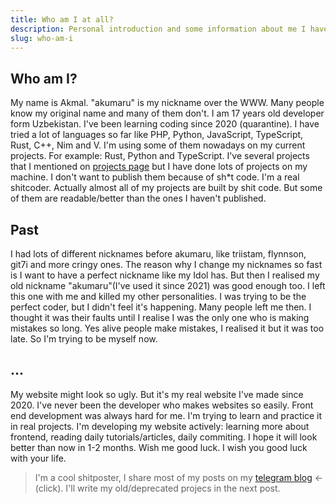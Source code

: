 ```yaml
---
title: Who am I at all?
description: Personal introduction and some information about me I haven't mentioned on about page.
slug: who-am-i
---
```


## Who am I?

My name is Akmal. "akumaru" is my nickname over the WWW. Many people know my
original name and many of them don't. I am 17 years old developer form
Uzbekistan. I've been learning coding since 2020 (quarantine). I have tried a
lot of languages so far like PHP, Python, JavaScript, TypeScript, Rust, C++, Nim
and V. I'm using some of them nowadays on my current projects. For example:
Rust, Python and TypeScript. I've several projects that I mentioned on
[projects page](https://akumarujon.uz/projects) but I have done lots of projects
on my machine. I don't want to publish them because of sh*t code. I'm a real
shitcoder. Actually almost all of my projects are built by shit code. But some
of them are readable/better than the ones I haven't published.

## Past

I had lots of different nicknames before akumaru, like triistam, flynnson, git7i
and more cringy ones. The reason why I change my nicknames so fast is I want to
have a perfect nickname like my Idol has. But then I realised my old nickname
"akumaru"(I've used it since 2021) was good enough too. I left this one with me
and killed my other personalities. I was trying to be the perfect coder, but I
didn't feel it's happening. Many people left me then. I thought it was their
faults until I realise I was the only one who is making mistakes so long. Yes
alive people make mistakes, I realised it but it was too late. So I'm trying to
be myself now.

## ...

My website might look so ugly. But it's my real website I've made since 2020.
I've never been the developer who makes websites so easily. Front end
development was always hard for me. I'm trying to learn and practice it in real
projects. I'm developing my website actively: learning more about frontend,
reading daily tutorials/articles, daily commiting. I hope it will look better
than now in 1-2 months. Wish me good luck. I wish you good luck with your life.

> I'm a cool shitposter, I share most of my posts on my
> [telegram blog](https://akumarubek.t.me) <- (click). I'll write my
> old/deprecated projecs in the next post.

